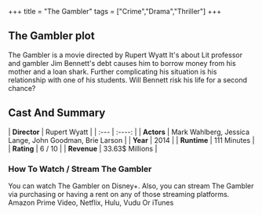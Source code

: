 +++
title = "The Gambler"
tags = ["Crime","Drama","Thriller"]
+++
## The Gambler plot
The Gambler is a movie directed by Rupert Wyatt It's about Lit professor and gambler Jim Bennett's debt causes him to borrow money from his mother and a loan shark. Further complicating his situation is his relationship with one of his students. Will Bennett risk his life for a second chance?
## Cast And Summary
| **Director**      | Rupert Wyatt |
    | :---        |    :----:   |
    |  **Actors** | Mark Wahlberg, Jessica Lange, John Goodman, Brie Larson |
    | **Year**   | 2014    |
    |  **Runtime** | 111 Minutes |
    |  **Rating** | 6 / 10 | 
    |  **Revenue** | 33.63$ Millions |
### How To Watch / Stream The Gambler
You can watch The Gambler on Disney+.
Also, you can stream The Gambler via purchasing or having a rent on any of those streaming platforms.
Amazon Prime Video, Netflix, Hulu, Vudu Or iTunes
